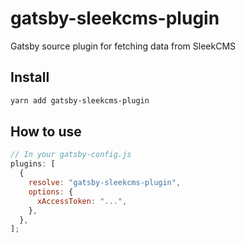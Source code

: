 # gatsby-sleekcms-plugin

Gatsby source plugin for fetching data from SleekCMS

## Install

```bash
yarn add gatsby-sleekcms-plugin
```

## How to use

```js
// In your gatsby-config.js
plugins: [
  {
    resolve: "gatsby-sleekcms-plugin",
    options: {
      xAccessToken: "...",
    },
  },
];
```